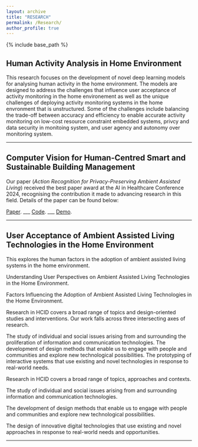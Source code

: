 ```yaml
---
layout: archive
title: "RESEARCH"
permalink: /Research/
author_profile: true
---
```


{% include base_path %}

## Human Activity Analysis in Home Environment

This research focuses on the development of novel deep learning models for analysing human activity in the home environment. The models are designed to address the challenges that influence user acceptance of activity monitoring in the home environement as well as the unique challenges of deploying activity monitoring systems in the home envronment that is unstructured. Some of the challenges include balancing the trade-off between accuracy and efficiency to enable accurate activity monitoring on low-cost resource constraint embedded systems, privcy and data security in monitoing system, and user agency and autonomy over monitoring system.  

---

## Computer Vision for Human-Centred Smart and Sustainable Building Management
Our paper (*Action Recognition for Privacy-Preserving Ambient Assisted Living*) received the best paper award at the AI in Healthcare Conference 2024, recognising the contribution it made to advancing research in this field. Details of the paper can be found below:

[Paper](https://doi.org/10.1007/978-3-031-67285-9_15).  ___ [Code](https://github.com/Gbouna/TD-GDSCN).  ___ [Demo](https://www.youtube.com/watch?v=FExfkhTpHJA).  

---

## User Acceptance of Ambient Assisted Living Technologies in the Home Environment

This explores the human factors in the adoption of ambient assisted living systems in the home environment.

Understanding User Perspectives on Ambient Assisted Living Technologies in the Home Environment.

Factors Influencing the Adoption of Ambient Assisted Living Technologies in the Home Environment.



Research in HCID covers a broad range of topics and design-oriented studies and interventions. Our work falls across three intersecting axes of research.

The study of individual and social issues arising from and surrounding the proliferation of information and communication technologies.
The development of design methods that enable us to engage with people and communities and explore new technological possibilities.
The prototyping of interactive systems that use existing and novel technologies in response to real-world needs.


Research in HCID covers a broad range of topics, approaches and contexts.



The study of individual and social issues arising from and surrounding information and communication technologies.

The development of design methods that enable us to engage with people and communities and explore new technological possibilities.

The design of innovative digital technologies that use existing and novel approaches in response to real-world needs and opportunities.


---
